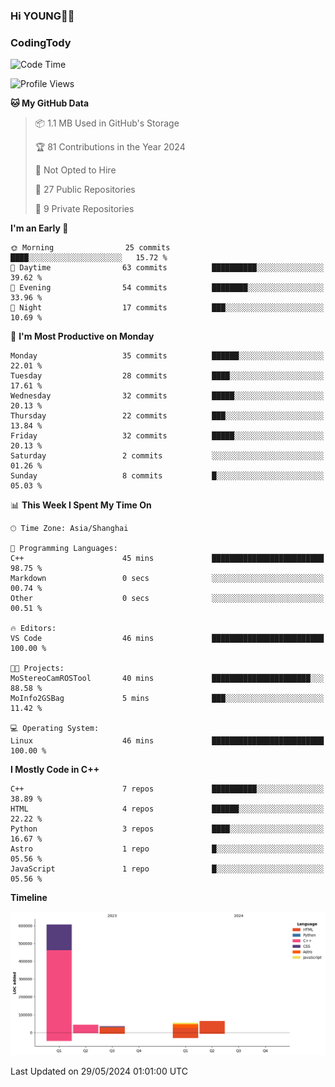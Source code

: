 <!--
**IHKYoung/IHKYoung** is a ✨ _special_ ✨ repository because its `README.md` (this file) appears on your GitHub profile.

Here are some ideas to get you started:

- 🔭 I’m currently working on ...
- 🌱 I’m currently learning ...
- 👯 I’m looking to collaborate on ...
- 🤔 I’m looking for help with ...
- 💬 Ask me about ...
- 📫 How to reach me: ...
- 😄 Pronouns: ...
- ⚡ Fun fact: ...
-->

### Hi YOUNG👋🏻


### CodingTody
<!--START_SECTION:waka-->
![Code Time](http://img.shields.io/badge/Code%20Time-42%20hrs%2023%20mins-blue)

![Profile Views](http://img.shields.io/badge/Profile%20Views-0-blue)

**🐱 My GitHub Data** 

> 📦 1.1 MB Used in GitHub's Storage 
 > 
> 🏆 81 Contributions in the Year 2024
 > 
> 🚫 Not Opted to Hire
 > 
> 📜 27 Public Repositories 
 > 
> 🔑 9 Private Repositories 
 > 
**I'm an Early 🐤** 

```text
🌞 Morning                25 commits          ████░░░░░░░░░░░░░░░░░░░░░   15.72 % 
🌆 Daytime                63 commits          ██████████░░░░░░░░░░░░░░░   39.62 % 
🌃 Evening                54 commits          ████████░░░░░░░░░░░░░░░░░   33.96 % 
🌙 Night                  17 commits          ███░░░░░░░░░░░░░░░░░░░░░░   10.69 % 
```
📅 **I'm Most Productive on Monday** 

```text
Monday                   35 commits          ██████░░░░░░░░░░░░░░░░░░░   22.01 % 
Tuesday                  28 commits          ████░░░░░░░░░░░░░░░░░░░░░   17.61 % 
Wednesday                32 commits          █████░░░░░░░░░░░░░░░░░░░░   20.13 % 
Thursday                 22 commits          ███░░░░░░░░░░░░░░░░░░░░░░   13.84 % 
Friday                   32 commits          █████░░░░░░░░░░░░░░░░░░░░   20.13 % 
Saturday                 2 commits           ░░░░░░░░░░░░░░░░░░░░░░░░░   01.26 % 
Sunday                   8 commits           █░░░░░░░░░░░░░░░░░░░░░░░░   05.03 % 
```


📊 **This Week I Spent My Time On** 

```text
🕑︎ Time Zone: Asia/Shanghai

💬 Programming Languages: 
C++                      45 mins             █████████████████████████   98.75 % 
Markdown                 0 secs              ░░░░░░░░░░░░░░░░░░░░░░░░░   00.74 % 
Other                    0 secs              ░░░░░░░░░░░░░░░░░░░░░░░░░   00.51 % 

🔥 Editors: 
VS Code                  46 mins             █████████████████████████   100.00 % 

🐱‍💻 Projects: 
MoStereoCamROSTool       40 mins             ██████████████████████░░░   88.58 % 
MoInfo2GSBag             5 mins              ███░░░░░░░░░░░░░░░░░░░░░░   11.42 % 

💻 Operating System: 
Linux                    46 mins             █████████████████████████   100.00 % 
```

**I Mostly Code in C++** 

```text
C++                      7 repos             ██████████░░░░░░░░░░░░░░░   38.89 % 
HTML                     4 repos             ██████░░░░░░░░░░░░░░░░░░░   22.22 % 
Python                   3 repos             ████░░░░░░░░░░░░░░░░░░░░░   16.67 % 
Astro                    1 repo              █░░░░░░░░░░░░░░░░░░░░░░░░   05.56 % 
JavaScript               1 repo              █░░░░░░░░░░░░░░░░░░░░░░░░   05.56 % 
```



**Timeline**

![Lines of Code chart](https://raw.githubusercontent.com/IHKYoung/IHKYoung/baseline/assets/bar_graph.png)


 Last Updated on 29/05/2024 01:01:00 UTC
<!--END_SECTION:waka-->
